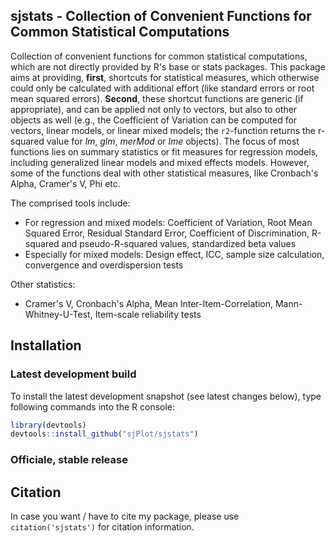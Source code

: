 sjstats - Collection of Convenient Functions for Common Statistical Computations
------------------------------------------------------------------------------
Collection of convenient functions for common statistical computations, which are not directly provided by R's base or stats packages. This package aims at providing, **first**, shortcuts for statistical measures, which otherwise could only be calculated with additional effort (like standard errors or root mean squared errors). **Second**, these shortcut functions are generic (if appropriate), and can be applied not only to vectors, but also to other objects as well (e.g., the Coefficient of Variation can be computed for vectors, linear models, or linear mixed models; the `r2`-function returns the r-squared value for _lm_, _glm_, _merMod_ or _lme_ objects). The focus of most functions lies on summary statistics or fit measures for regression models, including generalized linear models and mixed effects models. However, some of the functions deal with other statistical measures, like Cronbach's Alpha, Cramer's V, Phi etc.

The comprised tools include:

* For regression and mixed models: Coefficient of Variation, Root Mean Squared Error, Residual Standard Error, Coefficient of Discrimination, R-squared and pseudo-R-squared values, standardized beta values
* Especially for mixed models: Design effect, ICC, sample size calculation, convergence and overdispersion tests

Other statistics:

* Cramer's V, Cronbach's Alpha, Mean Inter-Item-Correlation, Mann-Whitney-U-Test, Item-scale reliability tests


## Installation

### Latest development build

To install the latest development snapshot (see latest changes below), type following commands into the R console:

```r
library(devtools)
devtools::install_github("sjPlot/sjstats")
```

### Officiale, stable release


## Citation

In case you want / have to cite my package, please use `citation('sjstats')` for citation information. 
